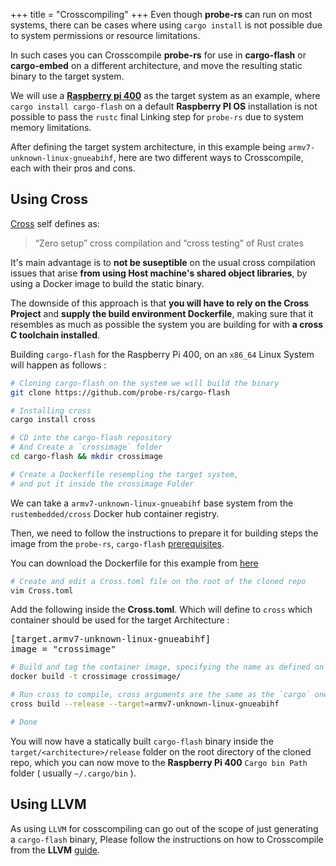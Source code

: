 +++
title = "Crosscompiling"
+++
Even though **probe-rs** can run on most systems, there can be cases where using `cargo install` is not possible due to system permissions or resource limitations.

In such cases you can Crosscompile **probe-rs** for use in **cargo-flash** or **cargo-embed** on a different architecture, and move the resulting static binary to the target system.

We will use a [**Raspberry pi 400**](https://www.raspberrypi.org/products/raspberry-pi-400/) as the target system as an example, where `cargo install cargo-flash` on a default **Raspberry PI OS** installation is not possible to pass the `rustc` final Linking step for `probe-rs` due to system memory limitations.

After defining the target system architecture, in this example being `armv7-unknown-linux-gnueabihf`, here are two different ways to Crosscompile, each with their pros and cons.

## Using Cross

[Cross](https://github.com/rust-embedded/cross) self defines as:

> “Zero setup” cross compilation and “cross testing” of Rust crates

It's main advantage is to **not be suseptible** on the usual cross compilation issues that arise **from using Host machine's shared object libraries**, by using a Docker image to build the static binary.

The downside of this approach is that **you will have to rely on the Cross Project** and **supply the build environment Dockerfile**, making sure that it resembles as much as possible the system you are building for with **a cross C toolchain installed**.

Building `cargo-flash` for the Raspberry Pi 400, on an `x86_64` Linux System will happen as follows :

```sh
# Cloning cargo-flash on the system we will build the binary
git clone https://github.com/probe-rs/cargo-flash

# Installing cross
cargo install cross

# CD into the cargo-flash repository
# And Create a `crossimage` folder
cd cargo-flash && mkdir crossimage

# Create a Dockerfile resempling the target system,
# and put it inside the crossimage Folder
```

We can take a `armv7-unknown-linux-gnueabihf` base system from the `rustembedded/cross` Docker hub container registry.

Then, we need to follow the instructions to prepare it for building steps the image from the `probe-rs`, `cargo-flash` [prerequisites](https://github.com/probe-rs/cargo-flash#prerequisites).

You can download the Dockerfile for this example from [here](/content/cross-dockerfile.txt)

```sh
# Create and edit a Cross.toml file on the root of the cloned repo
vim Cross.toml
```

Add the following inside the **Cross.toml**. Which will define to `cross` which container should be used for the target Architecture :

<pre>[target.armv7-unknown-linux-gnueabihf]
image = "crossimage"</pre>

```sh
# Build and tag the container image, specifying the name as defined on Cross.toml
docker build -t crossimage crossimage/

# Run cross to compile, cross arguments are the same as the `cargo` ones
cross build --release --target=armv7-unknown-linux-gnueabihf

# Done
```

You will now have a statically built `cargo-flash` binary inside the `target/<architecture>/release` folder on the root directory of the cloned repo, which you can now move to the **Raspberry Pi 400** `Cargo bin Path` folder ( usually `~/.cargo/bin` ).

## Using LLVM

As using `LLVM` for cosscompiling can go out of the scope of just generating a `cargo-flash` binary, Please follow the instructions on how to Crosscompile from the **LLVM** [guide](https://www.llvm.org/docs/HowToCrossCompileLLVM.html).
